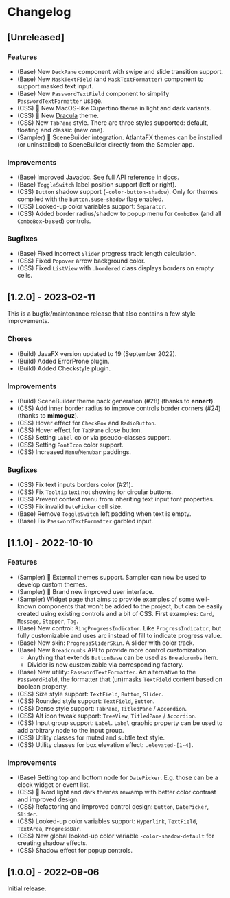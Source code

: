 # Changelog

## [Unreleased]

### Features

- (Base) New `DeckPane` component with swipe and slide transition support.
- (Base) New `MaskTextField` (and `MaskTextFormatter`) component to support masked text input.
- (Base) New `PasswordTextField` component to simplify `PasswordTextFormatter` usage.
- (CSS) 🚀 New MacOS-like Cupertino theme in light and dark variants.
- (CSS) 🚀 New [Dracula](https://ui.draculatheme.com/) theme.
- (CSS) New `TabPane` style. There are three styles supported: default, floating and classic (new one).
- (Sampler) 🚀 SceneBuilder integration. AtlantaFX themes can be installed (or uninstalled) to SceneBuilder directly from the Sampler app. 

### Improvements

- (Base) Improved Javadoc. See full API reference in [docs](https://mkpaz.github.io/atlantafx/apidocs/atlantafx.base/module-summary.html).
- (Base) `ToggleSwitch` label position support (left or right).
- (CSS) `Button` shadow support (`-color-button-shadow`). Only for themes compiled with the `button.$use-shadow` flag enabled.  
- (CSS) Looked-up color variables support: `Separator`.
- (CSS) Added border radius/shadow to popup menu for `ComboBox` (and all `ComboBox`-based) controls.

### Bugfixes

- (Base) Fixed incorrect `Slider` progress track length calculation.
- (CSS) Fixed `Popover` arrow background color.
- (CSS) Fixed `ListView` with `.bordered` class displays borders on empty cells.

## [1.2.0] - 2023-02-11

This is a bugfix/maintenance release that also contains a few style improvements.

### Chores

- (Build) JavaFX version updated to 19 (September 2022).
- (Build) Added ErrorProne plugin.
- (Build) Added Checkstyle plugin.

### Improvements

- (Build) SceneBuilder theme pack generation (#28) (thanks to **ennerf**).
- (CSS) Add inner border radius to improve controls border corners (#24) (thanks to **mimoguz**).
- (CSS) Hover effect for `CheckBox` and `RadioButton`.
- (CSS) Hover effect for `TabPane` close button.
- (CSS) Setting `Label` color via pseudo-classes support.
- (CSS) Setting `FontIcon` color support.
- (CSS) Increased `Menu`/`Menubar` paddings.

### Bugfixes

- (CSS) Fix text inputs borders color (#21).
- (CSS) Fix `Tooltip` text not showing for circular buttons.
- (CSS) Prevent context menu from inheriting text input font properties.
- (CSS) Fix invalid `DatePicker` cell size.
- (Base) Remove `ToggleSwitch` left padding when text is empty.
- (Base) Fix `PasswordTextFormatter` garbled input.

## [1.1.0] - 2022-10-10

### Features

- (Sampler) 🚀 External themes support. Sampler can now be used to develop custom themes.
- (Sampler) 🚀 Brand new improved user interface.
- (Sampler) Widget page that aims to provide examples of some well-known components that won't be added to the project, but can be easily created using existing controls and a bit of CSS. First examples: `Card`, `Message`, `Stepper`, `Tag`.
- (Base) New control: `RingProgressIndicator`. Like `ProgressIndicator`, but fully customizable and uses arc instead of fill to indicate progress value.
- (Base) New skin: `ProgressSliderSkin`. A slider with color track.
- (Base) New `Breadcrumbs` API to provide more control customization.
  - Anything that extends `ButtonBase` can be used as `Breadcrumbs` item.
  - Divider is now customizable via corresponding factory.
- (Base) New utility: `PasswordTextFormatter`. An alternative to the `PasswordField`, the formatter that (un)masks `TextField` content based on boolean property.
- (CSS) Size style support: `TextField`, `Button`, `Slider`.
- (CSS) Rounded style support: `TextField`, `Button`.
- (CSS) Dense style support: `TabPane`, `TitledPane` / `Accordion`.
- (CSS) Alt icon tweak support: `TreeView`, `TitledPane` / `Accordion`.
- (CSS) Input group support: `Label`. `Label` graphic property can be used to add arbitrary node to the input group.
- (CSS) Utility classes for muted and subtle text style.
- (CSS) Utility classes for box elevation effect: `.elevated-[1-4]`.

### Improvements

- (Base) Setting top and bottom node for `DatePicker`. E.g. those can be a clock widget or event list.
- (CSS) 🚀 Nord light and dark themes rewamp with better color contrast and improved design.
- (CSS) Refactoring and improved control design: `Button`, `DatePicker`, `Slider`.
- (CSS) Looked-up color variables support: `Hyperlink`, `TextField`, `TextArea`, `ProgressBar`.
- (CSS) New global looked-up color variable `-color-shadow-default` for creating shadow effects.
- (CSS) Shadow effect for popup controls.

## [1.0.0] - 2022-09-06

Initial release.
